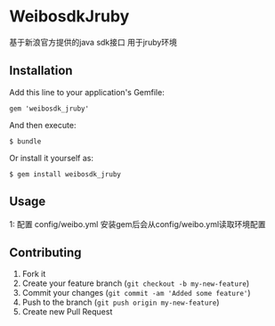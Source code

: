 # WeibosdkJruby

基于新浪官方提供的java sdk接口 用于jruby环境

## Installation

Add this line to your application's Gemfile:

    gem 'weibosdk_jruby'

And then execute:

    $ bundle

Or install it yourself as:

    $ gem install weibosdk_jruby

## Usage

1: 配置
  config/weibo.yml
  安装gem后会从config/weibo.yml读取环境配置

## Contributing

1. Fork it
2. Create your feature branch (`git checkout -b my-new-feature`)
3. Commit your changes (`git commit -am 'Added some feature'`)
4. Push to the branch (`git push origin my-new-feature`)
5. Create new Pull Request

